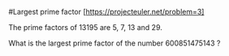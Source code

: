 #Largest prime factor [https://projecteuler.net/problem=3]

The prime factors of 13195 are 5, 7, 13 and 29.

What is the largest prime factor of the number 600851475143 ?
